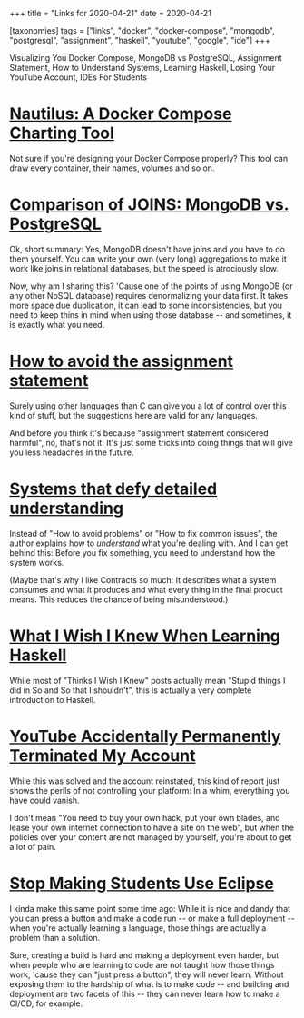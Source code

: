 +++
title = "Links for 2020-04-21"
date = 2020-04-21

[taxonomies]
tags = ["links", "docker", "docker-compose", "mongodb", "postgresql",
"assignment", "haskell", "youtube", "google", "ide"]
+++

Visualizing You Docker Compose, MongoDB vs PostgreSQL, Assignment Statement,
How to Understand Systems, Learning Haskell, Losing Your YouTube Account, IDEs
For Students

<!-- more -->

# [Nautilus: A Docker Compose Charting Tool](https://nautilusdev.com/)

Not sure if you're designing your Docker Compose properly? This tool can draw
every container, their names, volumes and so on.

# [Comparison of JOINS: MongoDB vs.  PostgreSQL](https://www.enterprisedb.com/blog/comparison-joins-mongodb-vs-postgresql)

Ok, short summary: Yes, MongoDB doesn't have joins and you have to do them
yourself. You can write your own (very long) aggregations to make it work like
joins in relational databases, but the speed is atrociously slow.

Now, why am I sharing this? 'Cause one of the points of using MongoDB (or any
other NoSQL database) requires denormalizing your data first. It takes more
space due duplication, it can lead to some inconsistencies, but you need to
keep thins in mind when using those database -- and sometimes, it is exactly
what you need.

# [How to avoid the assignment statement](http://loup-vaillant.fr/tutorials/avoid-assignment)

Surely using other languages than C can give you a lot of control over this
kind of stuff, but the suggestions here are valid for any languages.

And before you think it's because "assignment statement considered harmful",
no, that's not it. It's just some tricks into doing things that will give you
less headaches in the future.

# [Systems that defy detailed understanding](https://blog.nelhage.com/post/systems-that-defy-understanding/)

Instead of "How to avoid problems" or "How to fix common issues", the author
explains how to _understand_ what you're dealing with. And I can get behind
this: Before you fix something, you need to understand how the system works.

(Maybe that's why I like Contracts so much: It describes what a system
consumes and what it produces and what every thing in the final product means.
This reduces the chance of being misunderstood.)

# [What I Wish I Knew When Learning Haskell](http://dev.stephendiehl.com/hask/)

While most of "Thinks I Wish I Knew" posts actually mean "Stupid things I did
in So and So that I shouldn't", this is actually a very complete introduction
to Haskell.

# [YouTube Accidentally Permanently Terminated My Account](https://medium.com/@alexhowlett/youtube-accidentally-permanently-terminated-my-account-4b5852c80679)

While this was solved and the account reinstated, this kind of report just
shows the perils of not controlling your platform: In a whim, everything you
have could vanish.

I don't mean "You need to buy your own hack, put your own blades, and lease
your own internet connection to have a site on the web", but when the policies
over your content are not managed by yourself, you're about to get a lot of
pain.

# [Stop Making Students Use Eclipse](https://nora.codes/post/stop-making-students-use-eclipse/)

I kinda make this same point some time ago: While it is nice and dandy that
you can press a button and make a code run -- or make a full deployment --
when you're actually learning a language, those things are actually a problem
than a solution.

Sure, creating a build is hard and making a deployment even harder, but when
people who are learning to code are not taught how those things work, 'cause
they can "just press a button", they will never learn. Without exposing them
to the hardship of what is to make code -- and building and deployment are two
facets of this -- they can never learn how to make a CI/CD, for example.
